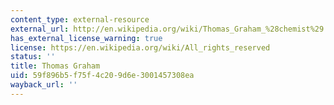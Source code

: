 ```yaml
---
content_type: external-resource
external_url: http://en.wikipedia.org/wiki/Thomas_Graham_%28chemist%29
has_external_license_warning: true
license: https://en.wikipedia.org/wiki/All_rights_reserved
status: ''
title: Thomas Graham
uid: 59f896b5-f75f-4c20-9d6e-3001457308ea
wayback_url: ''
---
```

